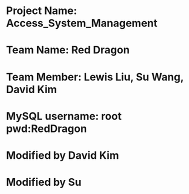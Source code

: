 # Project Name: Access_System_Management
# Team Name: Red Dragon
# Team Member: Lewis Liu, Su Wang, David Kim
# MySQL username: root pwd:RedDragon
# Modified by David Kim
# Modified by Su
